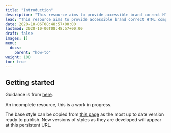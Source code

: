 ```yaml
---
title: "Introduction"
description: "This resource aims to provide accessible brand correct HTML components for RMIT web components. It uses as many native Bootstrap 5 elements as possible, with modifications."
lead: "This resource aims to provide accessible brand correct HTML components for RMIT web components. It uses as many native Bootstrap 5 elements as possible, with modifications."
date: 2020-10-06T08:48:57+00:00
lastmod: 2020-10-06T08:48:57+00:00
draft: false
images: []
menu:
  docs:
    parent: "how-to"
weight: 100
toc: true
---
```


## Getting started

Guidance is from [here](https://www.rmit.edu.au/staff/service-connect/facilities-technology/digital-services-brand/brand). 

An incomplete resource, this is a work in progress.

The base style can be copied from [this page](https://raw.githubusercontent.com/RMITLibrary/rmit-ui/main/docs/main.css) as the most up to date version ready to publish. New versions of styles as they are developed will appear at this persistent URL.






